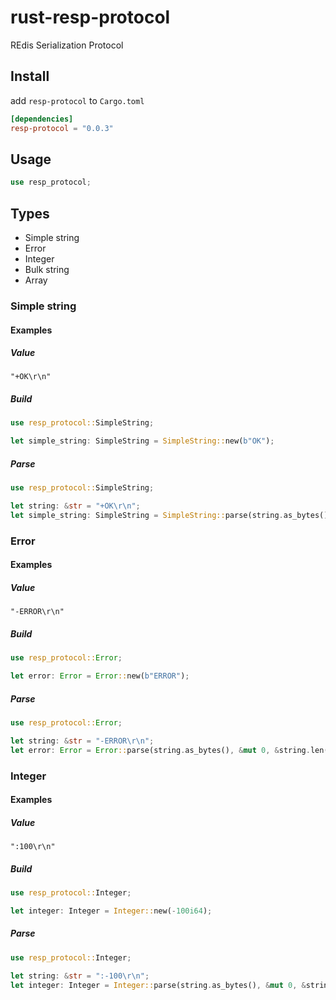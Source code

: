 # rust-resp-protocol

REdis Serialization Protocol

## Install

add `resp-protocol` to `Cargo.toml`
``` toml
[dependencies]
resp-protocol = "0.0.3"
```

## Usage

``` rust
use resp_protocol;
```

## Types
* Simple string
* Error
* Integer
* Bulk string
* Array

### Simple string

#### Examples

##### Value

``` text
"+OK\r\n"
```

##### Build

``` rust
use resp_protocol::SimpleString;

let simple_string: SimpleString = SimpleString::new(b"OK");
```

##### Parse

``` rust
use resp_protocol::SimpleString;

let string: &str = "+OK\r\n";
let simple_string: SimpleString = SimpleString::parse(string.as_bytes(), &mut 0, &string.len()).unwrap();
```

### Error

#### Examples

##### Value

``` text
"-ERROR\r\n"
```

##### Build

``` rust
use resp_protocol::Error;

let error: Error = Error::new(b"ERROR");
```

##### Parse

``` rust
use resp_protocol::Error;

let string: &str = "-ERROR\r\n";
let error: Error = Error::parse(string.as_bytes(), &mut 0, &string.len()).unwrap();
```

### Integer

#### Examples

##### Value

``` text
":100\r\n"
```

##### Build

``` rust
use resp_protocol::Integer;

let integer: Integer = Integer::new(-100i64);
```

##### Parse

``` rust
use resp_protocol::Integer;

let string: &str = ":-100\r\n";
let integer: Integer = Integer::parse(string.as_bytes(), &mut 0, &string.len()).unwrap();
```